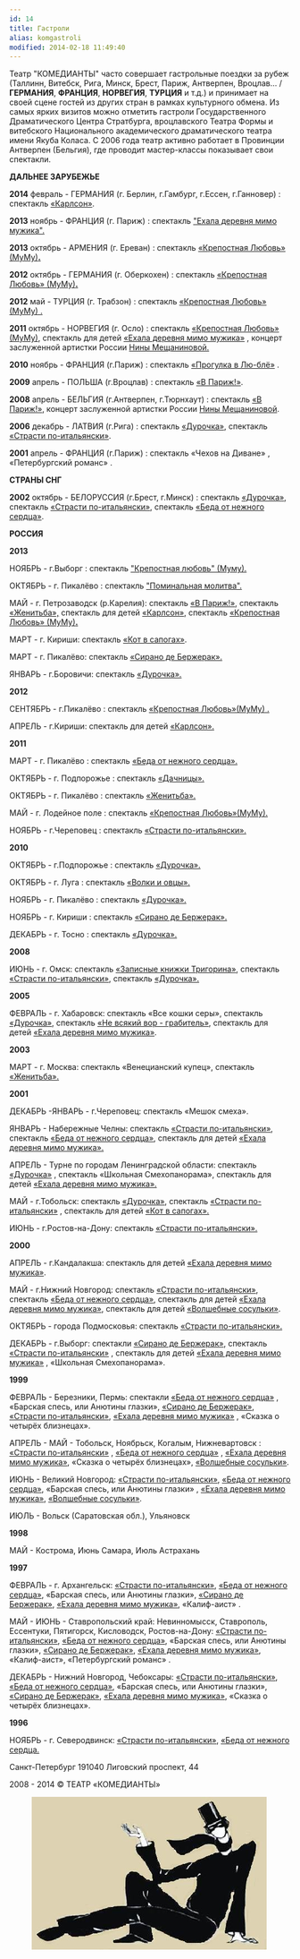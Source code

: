 ```yaml
---
id: 14
title: Гастроли
alias: komgastroli
modified: 2014-02-18 11:49:40
---
```


Театр "КОМЕДИАНТЫ" часто совершает гастрольные поездки за рубеж (Таллинн, Витебск, Рига, Минск, Брест, Париж, Антверпен, Вроцлав… / **ГЕРМАНИЯ**, **ФРАНЦИЯ**, **НОРВЕГИЯ**, **ТУРЦИЯ** и т.д.) и принимает на своей сцене гостей из других стран в рамках культурного обмена. Из самых ярких визитов можно отметить гастроли Государственного Драматического Центра Стратбурга, вроцлавского Театра Формы и витебского Национального академического драматического театра имени Якуба Коласа. С 2006 года театр активно работает в Провинции Антверпен (Бельгия), где проводит мастер-классы показывает свои спектакли.

**ДАЛЬНЕЕ ЗАРУБЕЖЬЕ**

**2014** февраль - ГЕРМАНИЯ (г. Берлин, г.Гамбург, г.Ессен, г.Ганновер) : спектакль <a href="147-karlson.html">«Карлсон»</a>.

**2013** ноябрь - ФРАНЦИЯ (г. Париж) : спектакль <a href="45-exala-derevna-mimo-mushika.html">"Ехала деревня мимо мужика".</a>

**2013** октябрь - АРМЕНИЯ (г. Ереван) : спектакль <a href="46-mumu.html">«Крепостная Любовь» (МуМу)**.**</a>

**2012** октябрь - ГЕРМАНИЯ (г. Оберкохен) : спектакль <a href="46-mumu.html">«Крепостная Любовь» (МуМу)**.**</a><a href="46-mumu.html"> </a>

**2012** май - ТУРЦИЯ (г. Трабзон) : спектакль <a href="46-mumu.html">«Крепостная Любовь» (МуМу) .</a>

**2011** октябрь - НОРВЕГИЯ (г. Осло) : спектакль <a href="46-mumu.html">«Крепостная Любовь» (МуМу)</a>, спектакль для детей <a href="45-exala-derevna-mimo-mushika.html">«Ехала деревня мимо мужика»</a> , концерт заслуженной артистки России <a href="25-mewaninova-nina.html">Нины Мещаниновой.</a>

**2010** ноябрь - ФРАНЦИЯ (г.Париж) : спектакль <a href="73-progulka-v-ly-blio.html">«Прогулка в Лю-блё»</a> .

**2009** апрель - ПОЛЬША (г.Вроцлав) : спектакль <a href="41-v-paris.html">«В Париж!»</a>.

**2008** апрель - БЕЛЬГИЯ (г.Антверпен, г.Тюрнхаут) : спектакль <a href="41-v-paris.html">«В Париж!»</a>, концерт заслуженной артистки России <a href="25-mewaninova-nina.html">Нины Мещаниновой</a>.

**2006** декабрь - ЛАТВИЯ (г.Рига) : спектакль <a href="44-dyrochka.html">«Дурочка»</a>, спектакль <a href="59-strasti-po-italianski.html">«Страсти по-итальянски»</a>.

**2001** апрель - ФРАНЦИЯ (г.Париж) : спектакль «Чехов на Диване» , «Петербургский романс» .

**СТРАНЫ СНГ**

**2002** октябрь - БЕЛОРУССИЯ (г.Брест, г.Минск) : спектакль <a href="44-dyrochka.html">«Дурочка»</a>, спектакль <a href="59-strasti-po-italianski.html">«Страсти по-итальянски»</a>, спектакль <a href="39-beda-ot-neghnogo-serdca.html">«Беда от нежного сердца»</a>.

**РОССИЯ**

**2013**

НОЯБРЬ - г.Выборг : спектакль <a href="46-mumu.html">"Крепостная любовь" (Муму).</a>

ОКТЯБРЬ - г. Пикалёво : спектакль <a href="97-pominalnaia-molitva.html">"Поминальная молитва".</a>

МАЙ - г. Петрозаводск (р.Карелия): спектакль <a href="41-v-paris.html">«В Париж!»</a>, спектакль <a href="69-genitba.html">«Женитьба»,</a> спектакль для детей <a href="147-karlson.html"> «Карлсон»</a>, спектакль <a href="46-mumu.html">«Крепостная Любовь» (МуМу)**.**</a><a href="46-mumu.html"></a>

МАРТ - г. Кириши: спектакль <a href="74-kot-v-sapogah.html">«Кот в сапогах»</a>.

МАРТ - г. Пикалёво: спектакль <a href="60-sirano-de-bergerak.html">«Сирано де Бержерак».</a>

ЯНВАРЬ - г.Боровичи: спектакль <a href="44-dyrochka.html">«Дурочка».</a>

**2012**

СЕНТЯБРЬ - г.Пикалёво : спектакль <a href="46-mumu.html">«Крепостная Любовь»(МуМу) .</a>

АПРЕЛЬ - г.Кириши: спектакль для детей <a href="147-karlson.html"> «Карлсон».</a>

**2011**

МАРТ - г. Пикалёво : спектакль <a href="39-beda-ot-neghnogo-serdca.html">«Беда от нежного сердца».</a>

ОКТЯБРЬ - г. Подпорожье : спектакль <a href="43-dachnici.html">«Дачницы».</a>

ОКТЯБРЬ - г. Пикалёво : спектакль <a href="69-genitba.html">«Женитьба».</a>

МАЙ - г. Лодейное поле : спектакль <a href="46-mumu.html">«Крепостная Любовь»(МуМу).</a>

НОЯБРЬ - г.Череповец : спектакль <a href="59-strasti-po-italianski.html">«Страсти по-итальянски».</a>

**2010**

ОКТЯБРЬ - г.Подпорожье : спектакль <a href="44-dyrochka.html">«Дурочка».</a>

ОКТЯБРЬ - г. Луга : спектакль <a href="42-volki-i-ovci.html">«Волки и овцы».</a>

НОЯБРЬ - г. Пикалёво : спектакль <a href="44-dyrochka.html">«Дурочка».</a>

НОЯБРЬ - г. Кириши : спектакль <a href="60-sirano-de-bergerak.html">«Сирано де Бержерак».</a>

ДЕКАБРЬ - г. Тосно : спектакль <a href="44-dyrochka.html">«Дурочка».</a>

**2008**

ИЮНЬ - г. Омск: спектакль <a href="72-trigorin.html">«Записные книжки Тригорина»</a>, спектакль <a href="59-strasti-po-italianski.html">«Страсти по-итальянски»</a>, спектакль <a href="44-dyrochka.html">«Дурочка».</a>

**2005**

ФЕВРАЛЬ - г. Хабаровск: спектакль «Все кошки серы», спектакль <a href="44-dyrochka.html">«Дурочка»</a>, спектакль <a href="70-vor.html">«Не всякий вор - грабитель»</a>, спектакль для детей <a href="45-exala-derevna-mimo-mushika.html">«Ехала деревня мимо мужика»</a>.

**2003**

МАРТ - г. Москва: спектакль «Венецианский купец», спектакль <a href="69-genitba.html">«Женитьба».</a>

**2001**

ДЕКАБРЬ -ЯНВАРЬ - г.Череповец: спектакль «Мешок смеха».

ЯНВАРЬ - Набережные Челны: спектакль <a href="59-strasti-po-italianski.html">«Страсти по-итальянски»</a>, спектакль <a href="39-beda-ot-neghnogo-serdca.html">«Беда от нежного сердца»</a>, спектакль для детей <a href="45-exala-derevna-mimo-mushika.html">«Ехала деревня мимо мужика».</a>

АПРЕЛЬ - Турне по городам Ленинградской области: спектакль <a href="44-dyrochka.html">«Дурочка»</a> , спектакль «Школьная Смехопанорама», спектакль для детей <a href="45-exala-derevna-mimo-mushika.html">«Ехала деревня мимо мужика».</a>

МАЙ - г.Тобольск: спектакль <a href="44-dyrochka.html">«Дурочка»</a>, спектакль <a href="59-strasti-po-italianski.html">«Страсти по-итальянски»</a> , спектакль для детей <a href="74-kot-v-sapogah.html">«Кот в сапогах».</a>

ИЮНЬ - г.Ростов-на-Дону: спектакль <a href="59-strasti-po-italianski.html">«Страсти по-итальянски».</a>

**2000**

АПРЕЛЬ - г.Кандалакша: спектакль для детей <a href="45-exala-derevna-mimo-mushika.html">«Ехала деревня мимо мужика»</a>.

МАЙ - г.Нижний Новгород: спектакль <a href="59-strasti-po-italianski.html">«Страсти по-итальянски»</a>, спектакль <a href="39-beda-ot-neghnogo-serdca.html">«Беда от нежного сердца»</a>, спектакль для детей <a href="45-exala-derevna-mimo-mushika.html">«Ехала деревня мимо мужика»</a>, спектакль для детей <a href="75-volshebnie-sosulki.html">«Волшебные сосульки»</a>.

ОКТЯБРЬ - города Подмосковья: спектакль <a href="59-strasti-po-italianski.html">«Страсти по-итальянски».</a>

ДЕКАБРЬ - г.Выборг: спектакли <a href="60-sirano-de-bergerak.html">«Сирано де Бержерак»</a>, спектакль <a href="59-strasti-po-italianski.html">«Страсти по-итальянски»</a> , спектакль для детей <a href="45-exala-derevna-mimo-mushika.html">«Ехала деревня мимо мужика»</a> , «Школьная Смехопанорама».

**1999**

ФЕВРАЛЬ - Березники, Пермь: спектакли <a href="39-beda-ot-neghnogo-serdca.html">«Беда от нежного сердца»</a> , «Барская спесь, или Анютины глазки», <a href="60-sirano-de-bergerak.html">«Сирано де Бержерак»</a>, <a href="59-strasti-po-italianski.html">«Страсти по-итальянски»</a>, <a href="45-exala-derevna-mimo-mushika.html">«Ехала деревня мимо мужика»</a> , «Сказка о четырёх близнецах».

АПРЕЛЬ - МАЙ - Тобольск, Ноябрьск, Когалым, Нижневартовск : <a href="59-strasti-po-italianski.html">«Страсти по-итальянски»</a> , <a href="39-beda-ot-neghnogo-serdca.html">«Беда от нежного сердца»</a> , <a href="45-exala-derevna-mimo-mushika.html">«Ехала деревня мимо мужика»</a>, «Сказка о четырёх близнецах», <a href="75-volshebnie-sosulki.html">«Волшебные сосульки»</a>.

ИЮНЬ - Великий Новгород: <a href="59-strasti-po-italianski.html"> «Страсти по-итальянски»</a>, <a href="39-beda-ot-neghnogo-serdca.html">«Беда от нежного сердца»</a>, «Барская спесь, или Анютины глазки» , <a href="45-exala-derevna-mimo-mushika.html">«Ехала деревня мимо мужика»</a>, <a href="75-volshebnie-sosulki.html">«Волшебные сосульки»</a>.

ИЮЛЬ - Вольск (Саратовская обл.), Ульяновск

**1998**

МАЙ - Кострома, Июнь Самара, Июль Астрахань

**1997**

ФЕВРАЛЬ - г. Архангельск: <a href="59-strasti-po-italianski.html">«Страсти по-итальянски»</a>, <a href="39-beda-ot-neghnogo-serdca.html">«Беда от нежного сердца»</a>, «Барская спесь, или Анютины глазки», <a href="60-sirano-de-bergerak.html">«Сирано де Бержерак»</a>, <a href="45-exala-derevna-mimo-mushika.html">«Ехала деревня мимо мужика»</a>, «Калиф-аист» .

МАЙ - ИЮНЬ - Ставропольский край: Невинномысск, Ставрополь, Ессентуки, Пятигорск, Кисловодск, Ростов-на-Дону: <a href="59-strasti-po-italianski.html">«Страсти по-итальянски»</a>, <a href="39-beda-ot-neghnogo-serdca.html">«Беда от нежного сердца»</a>, «Барская спесь, или Анютины глазки», <a href="60-sirano-de-bergerak.html">«Сирано де Бержерак»</a>, <a href="45-exala-derevna-mimo-mushika.html">«Ехала деревня мимо мужика»</a>, «Калиф-аист», «Петербургский романс» .

ДЕКАБРЬ - Нижний Новгород, Чебоксары: <a href="59-strasti-po-italianski.html">«Страсти по-итальянски»</a>, <a href="39-beda-ot-neghnogo-serdca.html">«Беда от нежного сердца»</a>, «Барская спесь, или Анютины глазки», <a href="60-sirano-de-bergerak.html">«Сирано де Бержерак»</a>, <a href="45-exala-derevna-mimo-mushika.html">«Ехала деревня мимо мужика»</a>, «Сказка о четырёх близнецах».

**1996**

НОЯБРЬ - г. Северодвинск: <a href="59-strasti-po-italianski.html">«Страсти по-итальянски»</a>, <a href="39-beda-ot-neghnogo-serdca.html">«Беда от нежного сердца.</a>

Санкт-Петербург 191040 Лиговский проспект, 44

2008 - 2014 © ТЕАТР «КОМЕДИАНТЫ»

<figure><img src="images/stories/random/sait 44logo logo.jpg" /></figure>

